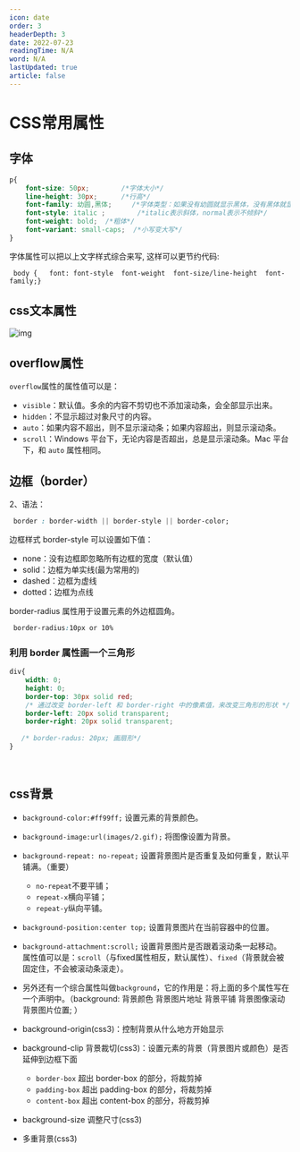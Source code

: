 ```yaml
---
icon: date
order: 3
headerDepth: 3
date: 2022-07-23
readingTime: N/A
word: N/A
lastUpdated: true
article: false
---
```

 

# CSS常用属性

## 字体

```css
p{
	font-size: 50px; 		/*字体大小*/
	line-height: 30px;      /*行高*/
	font-family: 幼圆,黑体; 	/*字体类型：如果没有幼圆就显示黑体，没有黑体就显示默认*/
	font-style: italic ;		/*italic表示斜体，normal表示不倾斜*/
	font-weight: bold;	/*粗体*/
	font-variant: small-caps;  /*小写变大写*/
}
```
字体属性可以把以上文字样式综合来写, 这样可以更节约代码:

```
 body {   font: font-style  font-weight  font-size/line-height  font-family;}
```


## css文本属性



![img](http://img.smyhvae.com/2015-10-03-css-18.png)

## overflow属性

`overflow`属性的属性值可以是：

- `visible`：默认值。多余的内容不剪切也不添加滚动条，会全部显示出来。
- `hidden`：不显示超过对象尺寸的内容。
- `auto`：如果内容不超出，则不显示滚动条；如果内容超出，则显示滚动条。
- `scroll`：Windows 平台下，无论内容是否超出，总是显示滚动条。Mac 平台下，和 `auto` 属性相同。



## 边框（border）

2、语法：

```css
 border : border-width || border-style || border-color;   
```

边框样式 border-style 可以设置如下值：

- none：没有边框即忽略所有边框的宽度（默认值）
- solid：边框为单实线(最为常用的)
- dashed：边框为虚线  
- dotted：边框为点线

border-radius 属性用于设置元素的外边框圆角。

```css
 border-radius:10px or 10% 
```

### 利用 border 属性画一个三角形

```css
div{
	width: 0;
	height: 0;
	border-top: 30px solid red;
	/* 通过改变 border-left 和 border-right 中的像素值，来改变三角形的形状 */
	border-left: 20px solid transparent;
	border-right: 20px solid transparent;
    
   /* border-radus: 20px; 画扇形*/
}
```



​       





## css背景

- `background-color:#ff99ff;` 设置元素的背景颜色。
- `background-image:url(images/2.gif);` 将图像设置为背景。
- `background-repeat: no-repeat;` 设置背景图片是否重复及如何重复，默认平铺满。（重要）
  - `no-repeat`不要平铺；
  - `repeat-x`横向平铺；
  - `repeat-y`纵向平铺。
- `background-position:center top;` 设置背景图片在当前容器中的位置。
- `background-attachment:scroll;` 设置背景图片是否跟着滚动条一起移动。 属性值可以是：`scroll`（与fixed属性相反，默认属性）、`fixed`（背景就会被固定住，不会被滚动条滚走）。
- 另外还有一个综合属性叫做`background`，它的作用是：将上面的多个属性写在一个声明中。（background: 背景颜色 背景图片地址 背景平铺 背景图像滚动 背景图片位置; ）

- background-origin(css3)：控制背景从什么地方开始显示
- background-clip 背景裁切(css3)：设置元素的背景（背景图片或颜色）是否延伸到边框下面
  - `border-box` 超出 border-box 的部分，将裁剪掉
  - `padding-box` 超出 padding-box 的部分，将裁剪掉
  - `content-box` 超出 content-box 的部分，将裁剪掉
- background-size 调整尺寸(css3)
- 多重背景(css3)

